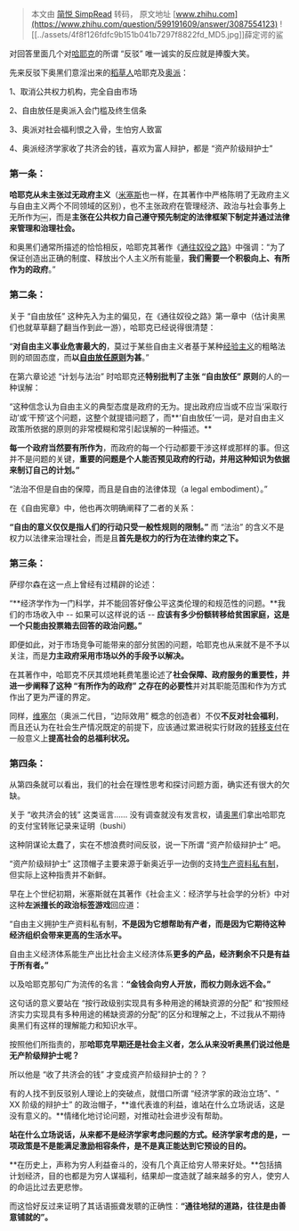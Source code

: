 > 本文由 [简悦 SimpRead](http://ksria.com/simpread/) 转码， 原文地址 [www.zhihu.com](https://www.zhihu.com/question/599191609/answer/3087554123) ![[../assets/4f8f126fdfc9b151b041b7297f8822fd_MD5.jpg]]薛定谔的鲨

对回答里面几个对[哈耶克](https://www.zhihu.com/search?q=%E5%93%88%E8%80%B6%E5%85%8B&search_source=Entity&hybrid_search_source=Entity&hybrid_search_extra=%7B%22sourceType%22%3A%22answer%22%2C%22sourceId%22%3A3087554123%7D)的所谓 “反驳” 唯一诚实的反应就是捧腹大笑。

先来反驳下奥黑们意淫出来的[稻草人](https://www.zhihu.com/search?q=%E7%A8%BB%E8%8D%89%E4%BA%BA&search_source=Entity&hybrid_search_source=Entity&hybrid_search_extra=%7B%22sourceType%22%3A%22answer%22%2C%22sourceId%22%3A3087554123%7D)哈耶克及[奥派](https://www.zhihu.com/search?q=%E5%A5%A5%E6%B4%BE&search_source=Entity&hybrid_search_source=Entity&hybrid_search_extra=%7B%22sourceType%22%3A%22answer%22%2C%22sourceId%22%3A3087554123%7D)：

1、取消公共权力机构，完全自由巿场

2、自由放任是奥派入会门槛及终生信条

3、奥派对社会福利恨之入骨，生怕穷人致富

4、奥派经济学家收了共济会的钱，喜欢为富人辩护，都是 “资产阶级辩护士”

### 第一条：

**哈耶克从未主张过无政府主义**（[米塞斯](https://www.zhihu.com/search?q=%E7%B1%B3%E5%A1%9E%E6%96%AF&search_source=Entity&hybrid_search_source=Entity&hybrid_search_extra=%7B%22sourceType%22%3A%22answer%22%2C%22sourceId%22%3A3087554123%7D)也一样，在其著作中严格陈明了无政府主义与自由主义两个不同领域的区别），也不主张政府在管理经济、政治与社会事务上无所作为￼，而是**主张在公共权力自己遵守预先制定的法律框架下制定并通过法律来管理和治理社会。**

和奥黑们通常所描述的恰恰相反，哈耶克其著作《[通往奴役之路](https://www.zhihu.com/search?q=%E9%80%9A%E5%BE%80%E5%A5%B4%E5%BD%B9%E4%B9%8B%E8%B7%AF&search_source=Entity&hybrid_search_source=Entity&hybrid_search_extra=%7B%22sourceType%22%3A%22answer%22%2C%22sourceId%22%3A3087554123%7D)》中强调：“为了保证创造出正确的制度、释放出个人主义所有能量，**我们需要一个积极向上、有所作为的政府**。”

### 第二条：

关于 “自由放任” 这种先入为主的偏见，在《通往奴役之路》第一章中（估计奥黑们也就草草翻了翻当作到此一游），哈耶克已经说得很清楚：

“**对自由主义事业危害最大的**，莫过于某些自由主义者基于某种[经验主义](https://www.zhihu.com/search?q=%E7%BB%8F%E9%AA%8C%E4%B8%BB%E4%B9%89&search_source=Entity&hybrid_search_source=Entity&hybrid_search_extra=%7B%22sourceType%22%3A%22answer%22%2C%22sourceId%22%3A3087554123%7D)的粗略法则的顽固态度，而**以[自由放任原则](https://www.zhihu.com/search?q=%E8%87%AA%E7%94%B1%E6%94%BE%E4%BB%BB%E5%8E%9F%E5%88%99&search_source=Entity&hybrid_search_source=Entity&hybrid_search_extra=%7B%22sourceType%22%3A%22answer%22%2C%22sourceId%22%3A3087554123%7D)为甚**。”

在第六章论述 “计划与法治” 时哈耶克还**特别批判了主张 “自由放任” 原则**的人的一种误解：

“这种信念认为自由主义的典型态度是政府的无为。提出政府应当或不应当‘采取行动’或‘干预’这个问题，这整个就提错问题了，而**‘自由放任’一词，是对自由主义政策所依据的原则的非常模糊和常引起误解的一种描述。**

**每一个政府当然要有所作为**，而政府的每一个行动都要干涉这样或那样的事。但这并不是问题的关键，**重要的问题是个人能否预见政府的行动，并用这种知识为依据来制订自己的计划。”**

“法治不但是自由的保障，而且是自由的法律体现（a legal embodiment）。”

在《自由宪章》中，他也再次明确阐释了二者的关系：

**“自由的意义仅仅是指人们的行动只受一般性规则的限制。”** 而 “法治” 的含义不是权力以法律来治理社会，而是且**首先是权力的行为在法律约束之下。**

### **第三条：**

萨缪尔森在这一点上曾经有过精辟的论述：

“**经济学作为一门科学，并不能回答好像公平这类伦理的和规范性的问题。**我们的市场收入中 -- 如果可以这样说的话 -- **应该有多少份额转移给贫困家庭，这是一个只能由投票箱去回答的政治问题。”**

即便如此，对于市场竞争可能带来的部分贫困的问题，哈耶克也从来就不是不予以关注，而是**力主政府采用市场以外的手段予以解决。**

在其著作中，哈耶克不厌其烦地耗费笔墨论述了**社会保障、政府服务的重要性，并进一步阐释了这种 “有所作为的政府” 之存在的必要性**并对其职能范围和作为方式作出了更为严谨的界定。

同样，[维塞尔](https://www.zhihu.com/search?q=%E7%BB%B4%E5%A1%9E%E5%B0%94&search_source=Entity&hybrid_search_source=Entity&hybrid_search_extra=%7B%22sourceType%22%3A%22answer%22%2C%22sourceId%22%3A3087554123%7D)（奥派二代目，“边际效用” 概念的创造者）不仅**不反对社会福利**，而且还认为在社会生产情况既定的前提下，应该通过累进税实行财政的[转移支付](https://www.zhihu.com/search?q=%E8%BD%AC%E7%A7%BB%E6%94%AF%E4%BB%98&search_source=Entity&hybrid_search_source=Entity&hybrid_search_extra=%7B%22sourceType%22%3A%22answer%22%2C%22sourceId%22%3A3087554123%7D)在一般意义上**提高社会的总福利状况。**

### 第四条：

从第四条就可以看出，我们的社会在理性思考和探讨问题方面，确实还有很大的欠缺。

关于 “收共济会的钱” 这类谣言…… 没有调查就没有发言权，请[奥黑](https://www.zhihu.com/search?q=%E5%A5%A5%E9%BB%91&search_source=Entity&hybrid_search_source=Entity&hybrid_search_extra=%7B%22sourceType%22%3A%22answer%22%2C%22sourceId%22%3A3087554123%7D)们拿出哈耶克的支付宝转账记录来证明（bushi）

这种阴谋论太蠢了，实在不想浪费时间反驳，说一下所谓 “资产阶级辩护士” 吧。

“资产阶级辩护士” 这顶帽子主要来源于新奥近乎一边倒的支持[生产资料私有制](https://www.zhihu.com/search?q=%E7%94%9F%E4%BA%A7%E8%B5%84%E6%96%99%E7%A7%81%E6%9C%89%E5%88%B6&search_source=Entity&hybrid_search_source=Entity&hybrid_search_extra=%7B%22sourceType%22%3A%22answer%22%2C%22sourceId%22%3A3087554123%7D)，但实际上这种指责并不新鲜。

早在上个世纪初期，米塞斯就在其著作《社会主义：经济学与社会学的分析》中对这种**左派擅长的政治标签游戏**回应道：

“自由主义拥护生产资料私有制，**不是因为它想帮助有产者，而是因为它期待这种经济组织会带来更高的生活水平。**

自由主义经济体系能生产出比社会主义经济体系**更多的产品，经济剩余不只是有益于所有者。”**

以及哈耶克那句广为流传的名言：**“金钱会向穷人开放，而权力则永远不会。”**

这句话的意义要站在 “按行政级别实现具有多种用途的稀缺资源的分配” 和“按照经济实力实现具有多种用途的稀缺资源的分配”的区分和理解之上，不过我从不期待奥黑们有这样的理解能力和知识水平。

按照他们所指责的，那**哈耶克早期还是社会主义者，怎么从来没听奥黑们说过他是无产阶级辩护士呢？**

所以他是 “收了共济会的钱” 才变成资产阶级辩护士的？？

有的人找不到反驳别人理论上的突破点，就借口所谓 “经济学家的政治立场”、“ XX 阶级的辩护士” 的政治帽子，**谁代表谁的利益，谁站在什么立场说话，这是没有意义的。**情绪化地讨论问题，对推动社会进步没有帮助。

**站在什么立场说话，从来都不是经济学家考虑问题的方式。经济学家考虑的是，一项政策是不是能满足激励相容条件，是不是真正能达到它预设的目的。**

**在历史上，声称为穷人利益奋斗的，没有几个真正给穷人带来好处。**包括搞计划经济，目的也都是为穷人谋福利，结果却一度造就了越来越多的穷人，使穷人的命运比过去更悲惨。

而这恰好反过来证明了其话语振聋发聩的正确性：**“通往地狱的道路，往往是由善意铺就的”。**